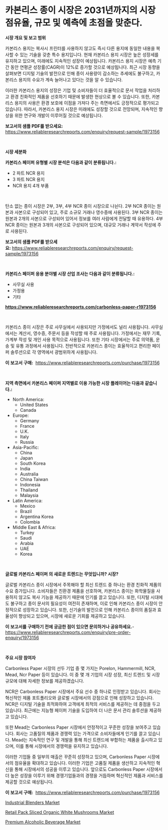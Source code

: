 <p><h1>카본리스 종이 시장은 2031년까지의 시장 점유율, 규모 및 예측에 초점을 맞춘다.</h1></p><p><strong>시장 개요 및 보고 범위</strong></p>
<p><p>카본리스 용지는 복사시 프린터를 사용하지 않고도 즉시 다른 용지에 동일한 내용을 복사할 수 있는 기술을 갖춘 특수 용지입니다. 현재 카본리스 용지 시장은 높은 성장세를 유지하고 있으며, 미래에도 지속적인 성장이 예상됩니다. 카본리스 용지 시장은 예측 기간 동안 연평균 성장률(CAGR)이 12%로 증가할 것으로 예상됩니다. 최근 시장 동향을 살펴보면 디지털 기술의 발전으로 인해 종이 사용량이 감소하는 추세에도 불구하고, 카본리스 용지의 수요가 계속 늘어나고 있다는 것을 알 수 있습니다.</p><p>이러한 카본리스 용지의 성장은 기업 및 소비자들이 더 효율적으로 문서 작업을 처리하고 환경 친화적인 제품을 선호하기 때문에 발생한 현상으로 볼 수 있습니다. 또한, 카본리스 용지의 사용은 환경 보호에 이점을 가져다 주는 측면에서도 긍정적으로 평가되고 있습니다. 따라서, 카본리스 용지 시장은 미래에도 성장할 것으로 전망되며, 지속적인 향상을 위한 연구와 개발이 이루어질 것으로 예상됩니다.</p></p>
<p><strong>보고서의 샘플 PDF를 받으세요:</strong> <a href="https://www.reliableresearchreports.com/enquiry/request-sample/1973156">https://www.reliableresearchreports.com/enquiry/request-sample/1973156</a></p>
<p>&nbsp;</p>
<p><strong>시장 세분화</strong></p>
<p><strong>카본리스 페이퍼 유형별 시장 분석은 다음과 같이 분류됩니다.:</strong></p>
<p><ul><li>2 파트 NCR 용지</li><li>3 파트 NCR 용지</li><li>NCR 용지 4개 부품</li></ul></p>
<p>&nbsp;</p>
<p><p>탄소 없는 종이 시장은 2부, 3부, 4부 NCR 종이 시장으로 나뉜다. 2부 NCR 종이는 원본과 사본으로 구성되어 있고, 주로 소규모 거래나 영수증에 사용된다. 3부 NCR 종이는 원본과 2개의 사본으로 구성되어 있어서 정보를 여러 사람에게 전달할 때 유용하다. 4부 NCR 종이는 원본과 3개의 사본으로 구성되어 있으며, 대규모 거래나 계약서 작성에 주로 사용된다.</p></p>
<p><strong>보고서의 샘플 PDF를 받으세요:</strong>&nbsp;<a href="https://www.reliableresearchreports.com/enquiry/request-sample/1973156">https://www.reliableresearchreports.com/enquiry/request-sample/1973156</a></p>
<p>&nbsp;</p>
<p><strong> 카본리스 페이퍼 응용 분야별 시장 산업 조사는 다음과 같이 분류됩니다.:</strong></p>
<p><ul><li>사무실 사용</li><li>가정용</li><li>기타</li></ul></p>
<p><strong><a href="https://www.reliableresearchreports.com/carbonless-paper-r1973156">https://www.reliableresearchreports.com/carbonless-paper-r1973156</a></strong></p>
<p>&nbsp;</p>
<p><p>카본리스 종이 시장은 주로 사무실에서 사용되지만 가정에서도 널리 사용됩니다. 사무실에서는 계산서, 영수증, 주문서 등을 작성할 때 주로 사용됩니다. 가정에서는 재무 기록, 가계부 작성 및 개인 사용 목적으로 사용됩니다. 또한 기타 시장에서는 주로 의약품, 운송 및 유통 과정에서 사용됩니다. 전반적으로 카본리스 종이는 효율적이고 편리한 페이퍼 솔루션으로 각 영역에서 광범위하게 사용됩니다.</p></p>
<p><strong>이 보고서 구매:</strong>&nbsp; <a href="https://www.reliableresearchreports.com/purchase/1973156">https://www.reliableresearchreports.com/purchase/1973156</a></p>
<p>&nbsp;</p>
<p><strong>지역 측면에서 카본리스 페이퍼 지역별로 이용 가능한 시장 플레이어는 다음과 같습니다.:</strong></p>
<p><ul>
    <li>
        North America:
        <ul>
            <li>United States</li>
            <li>Canada</li>
        </ul>
    </li>
    <li>
        Europe:
        <ul>
            <li>Germany</li>
            <li>France</li>
            <li>U.K.</li>
            <li>Italy</li>
            <li>Russia</li>
        </ul>
    </li>
    <li>
        Asia-Pacific:
        <ul>
            <li>China</li>
            <li>Japan</li>
            <li>South Korea</li>
            <li>India</li>
            <li>Australia</li>
            <li>China Taiwan</li>
            <li>Indonesia</li>
            <li>Thailand</li>
            <li>Malaysia</li>
        </ul>
    </li>
    <li>
        Latin America:
        <ul>
            <li>Mexico</li>
            <li>Brazil</li>
            <li>Argentina Korea</li>
            <li>Colombia</li>
        </ul>
    </li>
    <li>
        Middle East & Africa:
        <ul>
            <li>Turkey</li>
            <li>Saudi</li>
            <li>Arabia</li>
            <li>UAE</li>
            <li>Korea</li>
        </ul>
    </li>
    </ul></p>
<p>&nbsp;</p>
<p><strong>글로벌 카본리스 페이퍼 의 새로운 트렌드는 무엇입니까? 시장?</strong></p>
<p><p>글로벌 카본리스 종이 시장에서 주목해야 할 최신 트렌드 중 하나는 환경 친화적 제품의 수요 증가입니다. 소비자들은 친환경 제품을 선호하며, 카본리스 종이는 화학물질을 사용하지 않고도 복사 기능을 제공하기 때문에 인기를 끌고 있습니다. 또한, 디지털 시대에도 불구하고 종이 문서의 필요성이 여전히 존재하며, 이로 인해 카본리스 종이 시장이 안정적으로 성장하고 있습니다. 또한, 신기술의 발전으로 인해 카본리스 종이의 품질과 효율성이 향상되고 있으며, 시장에 새로운 기회를 제공하고 있습니다.</p></p>
<p><strong>이 보고서를 구매하기 전에 궁금한 점이 있으면 문의하거나 공유하세요.</strong>- <a href="https://www.reliableresearchreports.com/enquiry/pre-order-enquiry/1973156">https://www.reliableresearchreports.com/enquiry/pre-order-enquiry/1973156</a></p>
<p>&nbsp;</p>
<p><strong>주요 시장 참여자</strong></p>
<p><p>Carbonless Paper 시장의 선두 기업 중 몇 가지는 Porelon, Hammermill, NCR, Mead, Ncr Paper 등이 있습니다. 이 중 몇 개 기업의 시장 성장, 최신 트렌드 및 시장 규모에 대해 자세한 정보를 제공하겠습니다.</p><p>NCR은 Carbonless Paper 시장에서 주요 선수 중 하나로 인정받고 있습니다. 회사는 혁신적인 제품 포트폴리오와 글로벌 시장에서의 강점으로 인해 성장하고 있습니다. NCR은 디지털 기술을 최적화하여 고객에게 최적의 서비스를 제공하는 데 중점을 두고 있습니다. 최근에는 지능형 페이퍼 기술을 도입하여 더 나은 문서 관리 솔루션을 제공하고 있습니다.</p><p>또한 Mead는 Carbonless Paper 시장에서 안정적이고 꾸준한 성장을 보여주고 있습니다. 회사는 고품질의 제품과 경쟁력 있는 가격으로 소비자들에게 인기를 끌고 있습니다. Mead는 지속적인 연구 및 개발을 통해 최신 트렌드에 부합하는 제품을 출시하고 있으며, 이를 통해 시장에서의 경쟁력을 유지하고 있습니다.</p><p>이러한 기업들 중 일부의 매출은 꾸준히 성장하고 있으며, Carbonless Paper 시장에서의 점유율을 확대하고 있습니다. 이러한 기업은 고품질 제품을 생산하고 지속적인 혁신을 통해 시장에서의 성공을 이루고 있습니다. 앞으로도 Carbonless Paper 시장에서 더 높은 성장을 이루기 위해 경쟁기업들과의 경쟁을 거듭하며 혁신적인 제품과 서비스를 제공할 것으로 예상됩니다.</p></p>
<p><strong>이 보고서 구매:</strong>&nbsp;&nbsp;<a href="https://www.reliableresearchreports.com/purchase/1973156">https://www.reliableresearchreports.com/purchase/1973156</a></p>
<p><p><a href="https://github.com/Chiragrp22/Market-Research-Report-List-4/blob/main/industrial-blenders-market.md">Industrial Blenders Market</a></p><p><a href="https://lydian-appliance-61d.notion.site/Decoding-Retail-Pack-Sliced-Organic-White-Mushrooms-Market-Metrics-Market-Share-Trends-and-Growth-4fd22c5b0ac34d0d975ddede7868154e">Retail Pack Sliced Organic White Mushrooms Market</a></p><p><a href="https://forested-sushi-9b0.notion.site/Premium-Alcoholic-Beverage-Market-Focuses-on-Market-Share-Size-and-Projected-Forecast-Till-2031-fc08859398a24b64965e8e581ab6af91">Premium Alcoholic Beverage Market</a></p></p>